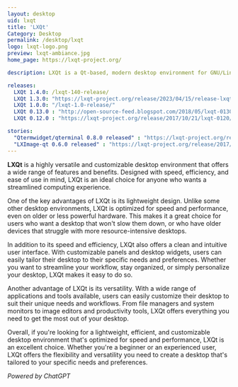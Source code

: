 ```yaml
---
layout: desktop
uid: lxqt
title: 'LXQt'
Category: Desktop
permalink: /desktop/lxqt
logo: lxqt-logo.png
preview: lxqt-ambiance.jpg
home_page: https://lxqt-project.org/

description: LXQt is a Qt-based, modern desktop environment for GNU/Linux and other POSIX compatible systems. It implements a traditional desktop experience.

releases:
  LXQt 1.4.0: /lxqt-140-release/
  LXQt 1.3.0: "https://lxqt-project.org/release/2023/04/15/release-lxqt-1-3-0/"
  LXQt 1.0.0: "/lxqt-1.0-release/"
  LXQt 0.13.0 : "http://open-source-feed.blogspot.com/2018/05/lxqt-0130-released.html"
  LXQt 0.12.0 : "https://lxqt-project.org/release/2017/10/21/lxqt-0120/"

stories:
  "Qtermwidget/qterminal 0.8.0 released" : "https://lxqt-project.org/release/2017/10/21/qtermwidget-qterminal-080/"
  "LXImage-qt 0.6.0 released" : "https://lxqt-project.org/release/2017/10/21/lximage-qt-060/"
---
```


**LXQt** is a highly versatile and customizable desktop environment that offers a wide range of features and benefits. Designed with speed, efficiency, and ease of use in mind, LXQt is an ideal choice for anyone who wants a streamlined computing experience.

One of the key advantages of LXQt is its lightweight design. Unlike some other desktop environments, LXQt is optimized for speed and performance, even on older or less powerful hardware. This makes it a great choice for users who want a desktop that won't slow them down, or who have older devices that struggle with more resource-intensive desktops.

In addition to its speed and efficiency, LXQt also offers a clean and intuitive user interface. With customizable panels and desktop widgets, users can easily tailor their desktop to their specific needs and preferences. Whether you want to streamline your workflow, stay organized, or simply personalize your desktop, LXQt makes it easy to do so.

Another advantage of LXQt is its versatility. With a wide range of applications and tools available, users can easily customize their desktop to suit their unique needs and workflows. From file managers and system monitors to image editors and productivity tools, LXQt offers everything you need to get the most out of your desktop.

Overall, if you're looking for a lightweight, efficient, and customizable desktop environment that's optimized for speed and performance, LXQt is an excellent choice. Whether you're a beginner or an experienced user, LXQt offers the flexibility and versatility you need to create a desktop that's tailored to your specific needs and preferences.

*Powered by ChatGPT*